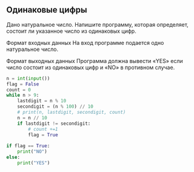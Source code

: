 ## Одинаковые цифры
Дано натуральное число. Напишите программу, которая определяет, состоит ли указанное число из одинаковых цифр.

Формат входных данных 
На вход программе подается одно натуральное число.

Формат выходных данных
Программа должна вывести «YES» если число состоит из одинаковых цифр и «NO» в противном случае.

```python
n = int(input())
flag = False
count = 0
while n > 9:
    lastdigit = n % 10
    secondigit = (n % 100) // 10
    # print(n, lastdigit, secondigit, count)
    n = n // 10
    if lastdigit != secondigit:
        # count +=1
        flag = True
    
if flag == True:
    print("NO")
else:
    print("YES")
```